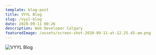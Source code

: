 ```yaml
---
template: blog-post
title: VYYL Blog
slug: /vyyl-blog
date: 2020-09-11 00:26
description: Web Developer Calgary
featuredImage: /assets/screen-shot-2020-09-11-at-12.25.45-am.png
---
```

![VYYL Blog](/assets/screen-shot-2020-09-11-at-12.25.55-am.png "A post")